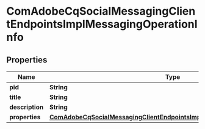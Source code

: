 

# ComAdobeCqSocialMessagingClientEndpointsImplMessagingOperationInfo

## Properties

Name | Type | Description | Notes
------------ | ------------- | ------------- | -------------
**pid** | **String** |  |  [optional]
**title** | **String** |  |  [optional]
**description** | **String** |  |  [optional]
**properties** | [**ComAdobeCqSocialMessagingClientEndpointsImplMessagingOperationProperties**](ComAdobeCqSocialMessagingClientEndpointsImplMessagingOperationProperties.md) |  |  [optional]



